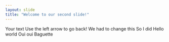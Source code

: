 ```yaml
---
layout: slide
title: "Welcome to our second slide!"
---
```

Your text
Use the left arrow to go back!
We had to change this
So I did
Hello world
Oui oui
Baguette
